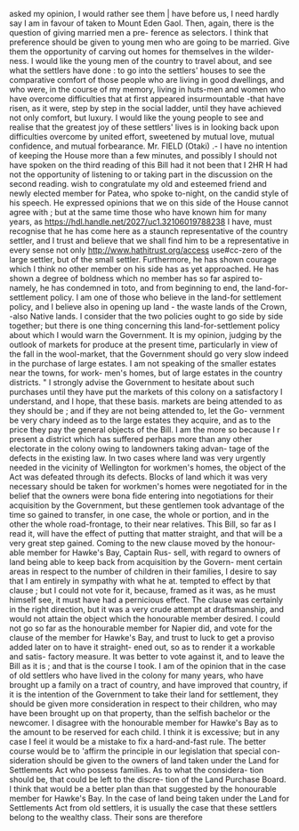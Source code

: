 asked my opinion, I would rather see them | have before us, I need hardly say I am in favour of taken to Mount Eden Gaol. Then, again, there is the question of giving married men a pre- ference as selectors. I think that preference should be given to young men who are going to be married. Give them the opportunity of carving out homes for themselves in the wilder- ness. I would like the young men of the country to travel about, and see what the settlers have done : to go into the settlers' houses to see the comparative comfort of those people who are living in good dwellings, and who were, in the course of my memory, living in huts-men and women who have overcome difficulties that at first appeared insurmountable -that have risen, as it were, step by step in the social ladder, until they have achieved not only comfort, but luxury. I would like the young people to see and realise that the greatest joy of these settlers' lives is in looking back upon difficulties overcome by united effort, sweetened by mutual love, mutual confidence, and mutual forbearance. Mr. FIELD (Otaki) .- I have no intention of keeping the House more than a few minutes, and possibly I should not have spoken on the third reading of this Bill had it not been that I 2HR H had not the opportunity of listening to or taking part in the discussion on the second reading. wish to congratulate my old and esteemed friend and newly elected member for Patea, who spoke to-night, on the candid style of his speech. He expressed opinions that we on this side of the House cannot agree with ; but at the same time those who have known him for many years, as https://hdl.handle.net/2027/uc1.32106019788238 I have, must recognise that he has come here as a staunch representative of the country settler, and I trust and believe that we shall find him to be a representative in every sense not only http://www.hathitrust.org/access use#cc-zero of the large settler, but of the small settler. Furthermore, he has shown courage which I think no other member on his side has as yet approached. He has shown a degree of boldness which no member has so far aspired to-namely, he has condemned in toto, and from beginning to end, the land-for-settlement policy. I am one of those who believe in the land-for settlement policy, and I believe also in opening up land - the waste lands of the Crown, -also Native lands. I consider that the two policies ought to go side by side together; but there is one thing concerning this land-for-settlement policy about which I would warn the Government. It is my opinion, judging by the outlook of markets for produce at the present time, particularly in view of the fall in the wool-market, that the Government should go very slow indeed in the purchase of large estates. I am not speaking of the smaller estates near the towns, for work- men's homes, but of large estates in the country districts. " I strongly advise the Government to hesitate about such purchases until they have put the markets of this colony on a satisfactory I understand, and I hope, that these basis. markets are being attended to as they should be ; and if they are not being attended to, let the Go- vernment be very chary indeed as to the large estates they acquire, and as to the price they pay the general objects of the Bill. I am the more so because I r present a district which has suffered perhaps more than any other electorate in the colony owing to landowners taking advan- tage of the defects in the existing law. In two cases where land was very urgently needed in the vicinity of Wellington for workmen's homes, the object of the Act was defeated through its defects. Blocks of land which it was very necessary should be taken for workmen's homes were negotiated for in the belief that the owners were bona fide entering into negotiations for their acquisition by the Government, but these gentlemen took advantage of the time so gained to transfer, in one case, the whole or portion, and in the other the whole road-frontage, to their near relatives. This Bill, so far as I read it, will have the effect of putting that matter straight, and that will be a very great step gained. Coming to the new clause moved by the honour- able member for Hawke's Bay, Captain Rus- sell, with regard to owners of land being able to keep back from acquisition by the Govern- ment certain areas in respect to the number of children in their families, I desire to say that I am entirely in sympathy with what he at. tempted to effect by that clause ; but I could not vote for it, because, framed as it was, as he must himself see, it must have had a pernicious effect. The clause was certainly in the right direction, but it was a very crude attempt at draftsmanship, and would not attain the object which the honourable member desired. I could not go so far as the honourable member for Napier did, and vote for the clause of the member for Hawke's Bay, and trust to luck to get a proviso added later on to have it straight- ened out, so as to render it a workable and satis- factory measure. It was better to vote against it, and to leave the Bill as it is ; and that is the course I took. I am of the opinion that in the case of old settlers who have lived in the colony for many years, who have brought up a family on a tract of country, and have improved that country, if it is the intention of the Government to take their land for settlement, they should be given more consideration in respect to their children, who may have been brought up on that property, than the selfish bachelor or the newcomer. I disagree with the honourable member for Hawke's Bay as to the amount to be reserved for each child. I think it is excessive; but in any case I feel it would be a mistake to fix a hard-and-fast rule. The better course would be to 'affirm the principle in our legislation that special con- sideration should be given to the owners of land taken under the Land for Settlements Act who possess families. As to what the considera- tion should be, that could be left to the discre- tion of the Land Purchase Board. I think that would be a better plan than that suggested by the honourable member for Hawke's Bay. In the case of land being taken under the Land for Settlements Act from old settlers, it is usually the case that these settlers belong to the wealthy class. Their sons are therefore 